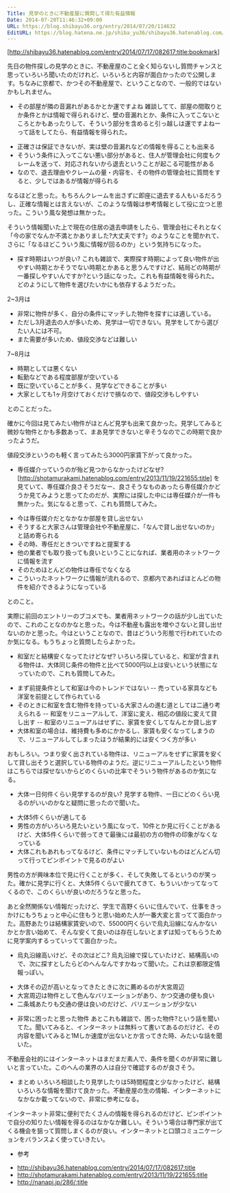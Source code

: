 ```yaml
---
Title: 見学のときに不動産屋に質問して得た有益情報
Date: 2014-07-20T11:46:32+09:00
URL: https://blog.shibayu36.org/entry/2014/07/20/114632
EditURL: https://blog.hatena.ne.jp/shiba_yu36/shibayu36.hatenablog.com/atom/entry/12921228815728341443
---
```


[http://shibayu36.hatenablog.com/entry/2014/07/17/082617:title:bookmark]

先日の物件探しの見学のときに、不動産屋のこと全く知らないし質問チャンスと思っていろいろ聞いたのだけれど、いろいろと内容が面白かったので公開します。ちなみに京都で、かつその不動産屋で、ということなので、一般的ではないかもしれません。

* その部屋が隣の音漏れがあるかとか運ですよね
雑談してて、部屋の間取りとか条件とかは情報で得られるけど、壁の音漏れとか、条件に入ってこないところとかもあったりして、そういう部分を含めると引っ越しは運ですよねーって話をしてたら、有益情報を得られた。

- 正確さは保証できないが、実は壁の音漏れなどの情報を得ることも出来る
- そういう条件に入ってこない悪い部分があると、住人が管理会社に何度もクレームを送って、対応されないから退去ということが起こる可能性がある
- なので、退去理由やクレームの量・内容を、その物件の管理会社に質問をすると、少しではあるが情報が得られる

なるほどと思った。もちろんクレームを出さずに即座に退去する人もいるだろうし、正確な情報とは言えないが、このような情報は参考情報として役に立つと思った。こういう風な発想は無かった。

そういう情報聞いた上で現在の住居の退去申請をしたら、管理会社にそれとなく「今の家でなんか不満とかありました?大丈夫です?」のようなことを聞かれて、さらに「なるほどこういう風に情報が回るのか」という気持ちになった。

* 探す時期はいつが良い?
これも雑談で、実際探す時期によって良い物件が出やすい時期とかそうでない時期とかあると思うんですけど、結局どの時期が一番探しやすいんですか?という話になった。これも有益情報を得られた。どのようにして物件を選びたいかにも依存するようだった。

2~3月は
- 非常に物件が多く、自分の条件にマッチした物件を探すには適している。
- ただし3月退去の人が多いため、見学は一切できない。見学をしてから選びたい人には不可。
- また需要が多いため、値段交渉などは難しい

7~8月は
- 時期としては悪くない
- 転勤などである程度部屋が空いている
- 既に空いていることが多く、見学などできることが多い
- 大家としても1ヶ月空けておくだけで損なので、値段交渉もしやすい

とのことだった。

確かに今回は見てみたい物件がほとんど見学も出来て良かった。見学してみると微妙な物件とかも多数あって、まあ見学できないと辛そうなのでこの時期で良かったようだ。

値段交渉というのも軽く言ってみたら3000円家賃下がって良かった。


* 専任媒介っていうのが殆ど見つからなかったけどなぜ?
[http://shotamurakami.hatenablog.com/entry/2013/11/19/221655:title] を見ていて、専任媒介良さそうだなー、良さそうなものあったら専任媒介かどうか見てみようと思ってたのだが、実際には探した中には専任媒介が一件も無かった。気になると思って、これも質問してみた。

- 今は専任媒介だとなかなか部屋を貸し出せない
- そうすると大家さんは管理会社や不動産屋に、「なんで貸し出せないのか」と詰め寄られる
- その時、専任だときついですねと提案する
- 他の業者でも取り扱っても良いということになれば、業者用のネットワークに情報を流す
- そのためほとんどの物件は専任でなくなる
- こういったネットワークに情報が流れるので、京都内であればほとんどの物件を紹介できるようになっている

とのこと。

実際に前回のエントリーのブコメでも、業者用ネットワークの話が少し出ていたので、これのことなのかなと思った。今は不動産も露出を増やさないと貸し出せないのかと思った。今はということなので、昔はどういう形態で行われていたのか気になる。もうちょっと質問したらよかった。

* 和室だと結構安くなってたけどなぜ?
いろいろ探していると、和室が含まれる物件は、大体同じ条件の物件と比べて5000円以上は安いという状態になっていたので、これも質問してみた。

- まず前提条件として和室は今のトレンドではない
-- 売っている家具なども洋室を前提として作られている
- そのときに和室を含む物件を持っている大家さんの進む道としては二通り考えられる
-- 和室をリニューアルして、洋室に変え、相応の値段に変えて貸し出す
-- 和室のリニューアルはせずに、家賃を安くしてなんとか貸し出す
- 大体和室の場合は、維持費も多めにかかるし、家賃も安くなってしまうので、リニューアルしてしまったほうが結果的には安くつく方が多い

おもしろい。つまり安く出されている物件は、リニューアルをせずに家賃を安くして貸し出そうと選択している物件のようだ。逆にリニューアルしたという物件はこちらでは探せないからどのくらいの比率でそういう物件があるのか気になる。

* 大体一日何件くらい見学するのが良い?
見学する物件、一日にどのくらい見るのがいいのかなと疑問に思ったので聞いた。

- 大体5件くらいが適してる
- 男性の方がいろいろ見たいという風になって、10件とか見に行くことがあるけど、大体5件くらいで弱ってきて最後には最初の方の物件の印象がなくなっている
- 大体これもあれもってなるけど、条件にマッチしていないものはどんどん切って行ってピンポイントで見るのがよい

男性の方が興味本位で見に行くことが多く、そして失敗してるというのが笑った。確かに見学に行くと、大体5件くらいで疲れてきて、もういいかってなってくるので、このくらいが良いのだろうなと思った。


あと全然関係ない情報だったけど、学生で高野くらいに住んでいて、仕事をきっかけにもうちょっと中心に住もうと思い始めた人が一番大変と言ってて面白かった。高野あたりは結構家賃安いので、55000円くらいで烏丸沿線になんかないかとか言い始めて、そんな安くて良いのは存在しないとまずは知ってもらうために見学案内するっていってて面白かった。

* 烏丸沿線高いけど、その次はどこ?
烏丸沿線で探していたけど、結構高いので、次に探すとしたらどのへんなんですかねって聞いた。これは京都限定情報っぽい。

- 大体その辺が高いとなってきたときに次に薦めるのが大宮周辺
- 大宮周辺は物件として色んなバリエーションがあり、かつ交通の便も良い
- 二条城あたりも交通の便は良いのだけど、バリエーションが少ない

* 非常に困ったと思った物件
あとこれも雑談で、困った物件?という話を聞いてた。聞いてみると、インターネットは無料って書いてあるのだけど、その内容を聞いてみると1Mしか速度が出ないとか言ってきた時、みたいな話を聞いた。

不動産会社的にはインターネットはまだまだ素人で、条件を聞くのが非常に難しいと言っていた。このへんの業界の人は自分で確認するのが良さそう。

* まとめ
いろいろ相談したり見学したりは5時間程度と少なかったけど、結構いろいろな情報を聞けて良かった。不動産屋の生の情報、インターネットになかなか載ってないので、非常に参考になる。

インターネット非常に便利でたくさんの情報を得られるのだけど、ピンポイントで自分の知りたい情報を得るのはなかなか難しい。そういう場合は専門家が出てくる機会を狙って質問しまくるのが良い。インターネットと口頭コミュニケーションをバランスよく使っていきたい。

* 参考
- http://shibayu36.hatenablog.com/entry/2014/07/17/082617:title
- http://shotamurakami.hatenablog.com/entry/2013/11/19/221655:title
- http://nanapi.jp/286/:title
